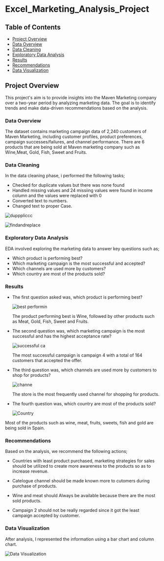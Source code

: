 # Excel_Marketing_Analysis_Project

## Table of Contents 

 * [Project Overview](#project-overview)
 * [Data Overview](#data-overview)
 * [Data Cleaning](#data-cleaning)
 * [Exploratory Data Analysis](#exploratory-data-analysis)
 * [Results](#results)
 * [Recommendations](#recommendations)
 * [Data Visualization](#data-visualization)


## Project Overview

This project's aim is to provide insights into the Maven Marketing company over a two-year period by analyzing marketing data. The goal is to identify trends and make data-driven recommendations based on the analysis.

### Data Overview

The dataset contains marketing campaign data of 2,240 customers of Maven Marketing, including customer profiles, product preferences, campaign successes/failures, and channel performance. There are 6 products that are being sold at Maven marketing company such as Wine,Meat, Gold, Fish, Sweet and Fruits.

### Data Cleaning

  In the data cleaning phase, i performed the following tasks;
  * Checked for duplicate values but there was none found
  * Handled missing values and 24 missiing values were found in income column and the values were replaced with 0
  * Converted text to numbers.
  * Changed text to proper Case.
    
![dupppliccc](https://github.com/Layo-Oyenuga/Excel_Marketing_Analysis_Project/assets/141513681/5ff69e12-039f-4799-9bad-c8f2203eb0dc)

![findandreplace](https://github.com/Layo-Oyenuga/Excel_Marketing_Analysis_Project/assets/141513681/3af09fb7-c4b9-4df4-9b55-8b51e320fad8)

### Exploratory Data Analysis 

EDA involved exploring the marketing data to answer key questions such as;

* Which product is performing best?
* Which marketing campaign is the most successful and accepted?
* Which channels are used more by customers?
* Which country are most of the products sold?

### Results
  
* The first question asked was, which product is performing best?

  ![best performin](https://github.com/Layo-Oyenuga/Excel_Marketing_Analysis_Project/assets/141513681/8d029210-8253-4f48-b89c-9898910c4014)

  The product performing best is Wine, followed by other products such as Meat, Gold, Fish, Sweet and Fruits.

* The second question was, which marketing campaign is the most successful and has the highest acceptance rate?

  ![successful ca](https://github.com/Layo-Oyenuga/Excel_Marketing_Analysis_Project/assets/141513681/42d9025c-23c2-40b9-8bfc-e3df20bef61a)

  The most successful campaign is campaign 4 with a total of 164 customers that accepted the offer.

* The third question was, which channels are used more by customers to shop for products?
        
  ![channe](https://github.com/Layo-Oyenuga/Excel_Marketing_Analysis_Project/assets/141513681/f7dd461b-c47f-4b7b-8004-199cf6f47fec)

  The store is the most frequently used channel for shopping for products.

* The  fourth question was, which country are most of the products sold?
  
  ![Country](https://github.com/Layo-Oyenuga/Excel_Marketing_Analysis_Project/assets/141513681/af77fedc-f0c7-4bd3-971c-e26aa76d0b26)

 Most of the products such as wine, meat, fruits, sweets, fish and gold are being sold in Spain.
 
### Recommendations

Based on the analysis, we recommend the following actions;

 * Countries with least product purchased, marketing strategies for sales should be utilized to create more awareness to the products so as to increase revenue.

 * Catelogue channel should be made known more to cutomers during purchase of products.

 * Wine and meat should Always be available because there are the most sold products.

 * Campaign 2 should not be really regarded since it got the least campaign accepted by customer.
   

### Data Visualization

After analysis, I represented the information using a bar chart and column chart.

![Data Visualization](https://github.com/Layo-Oyenuga/Excel_Marketing_Analysis_Project/assets/141513681/e50879ce-0475-4f3f-b997-429de777efc3)



        



    
  



  
